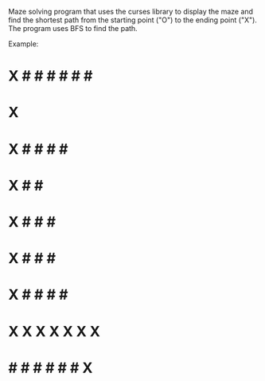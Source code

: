 Maze solving program that uses the curses library to display the maze and find the 
shortest path from the starting point ("O") to the ending point ("X"). 
The program uses BFS to find the path.

Example:

# X # # # # # # #


# X             #
# X # #   # #   #
# X #       #   #
# X #   #   #   #
# X #   #   #   #
# X #   #   # # #
# X X X X X X X #
# # # # # # # X #
